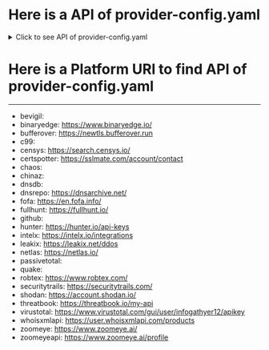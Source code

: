 
# Here is a API of  provider-config.yaml

<details>
  <summary>Click to see API of  provider-config.yaml  </summary>

---
---


```
bevigil: [fjxPEPpo7eHKe4SC]
binaryedge: [e9e1ad56-030b-491b-a142-e0dc0119ceb7]
bufferover: []
c99: []
censys: [a9dd00df-80fc-4364-89f6-eefb1b850c8e]
certspotter: [k58173_T7q1J5xCRyVWPqnwSB2I]
chaos: []
chinaz: []
dnsdb: []
dnsrepo: []
fofa: [ff999039b4cf7674ba9cee0224531731]
fullhunt: [7afb9a7d-3a57-47bc-96da-c3f6da4f710a]
github: [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]
hunter: [c7039033d1f4dbb9dc7c7c1dcf335a6e6383103c]
intelx: [e74919b0-85ae-4a21-a463-3346b7c69fe3]
leakix: [y20xmBZTzSMI5bd2c6gOiaTn6LIXH6Sqj67kTwurGfp9NjfV]
netlas: [O7VSsny1DqOPUic9V1wx6oLHSPH7bMvI]
passivetotal: []
quake: []
robtex: []
securitytrails: [S4kX17xdGtRCS_dmxgZ4MUGFTkfiQUR2]
shodan: [eSNTXCYrJmRSedE4hufSBIFjAxAQkEoO]
threatbook: [a79c769b6a0c426892a4983d237155f369e338396e46475bb98f5fe312919e53]
virustotal: [591e91fc74b9f00acfde7ffd5e1d2152bbe9342bd5bd65777f7cc4d18ff32702]
whoisxmlapi: [at_h1b8Af4JZEMhouqUN7JN32j1ZUh7J]
zoomeye: [2EF46fAD-15D6-6F16B-53e9-63a5f773889]
zoomeyeapi: [35bC9C7C-F0A6-c4e51-025a-4fa881d48c7]

```



</details>


# Here is a Platform URl to find  API of  provider-config.yaml
---
- bevigil:  
- binaryedge:  https://www.binaryedge.io/
- bufferover:  https://newtls.bufferover.run
- c99:  
- censys:   https://search.censys.io/
- certspotter:  https://sslmate.com/account/contact
- chaos:  
- chinaz:  
- dnsdb: 
- dnsrepo:  https://dnsarchive.net/
- fofa:  https://en.fofa.info/
- fullhunt:  https://fullhunt.io/
- github:  
- hunter:  https://hunter.io/api-keys
- intelx:   https://intelx.io/integrations
- leakix:  https://leakix.net/ddos
- netlas:   https://netlas.io/
- passivetotal: 
- quake:  
- robtex: https://www.robtex.com/
- securitytrails:   https://securitytrails.com/
- shodan:  https://account.shodan.io/
- threatbook:  https://threatbook.io/my-api
- virustotal:  https://www.virustotal.com/gui/user/infogathyer12/apikey
- whoisxmlapi:  https://user.whoisxmlapi.com/products
- zoomeye:   https://www.zoomeye.ai/
- zoomeyeapi:  https://www.zoomeye.ai/profile




  
 













